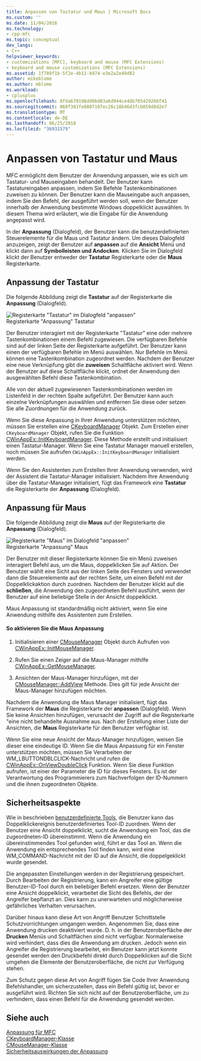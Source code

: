 ```yaml
---
title: Anpassen von Tastatur und Maus | Microsoft Docs
ms.custom: ''
ms.date: 11/04/2016
ms.technology:
- cpp-mfc
ms.topic: conceptual
dev_langs:
- C++
helpviewer_keywords:
- customizations [MFC], keyboard and mouse (MFC Extensions)
- keyboard and mouse customizations (MFC Extensions)
ms.assetid: 1f789f1b-5f2e-4b11-b974-e3e2a2e49d82
author: mikeblome
ms.author: mblome
ms.workload:
- cplusplus
ms.openlocfilehash: 8fda670198dd9bd03a6d944ce4db70542926bf41
ms.sourcegitcommit: 060f381fe0807107ec26c18b46d3fcb859d8d2e7
ms.translationtype: MT
ms.contentlocale: de-DE
ms.lasthandoff: 06/25/2018
ms.locfileid: "36931579"
---
```

# <a name="keyboard-and-mouse-customization"></a>Anpassen von Tastatur und Maus
MFC ermöglicht dem Benutzer der Anwendung anpassen, wie es sich um Tastatur- und Mauseingaben behandelt. Der Benutzer kann Tastatureingaben anpassen, indem Sie Befehle Tastenkombinationen zuweisen zu können. Der Benutzer kann die Mauseingabe auch anpassen, indem Sie den Befehl, der ausgeführt werden soll, wenn der Benutzer innerhalb der Anwendung bestimmte Windows doppelklickt auswählen. In diesem Thema wird erläutert, wie die Eingabe für die Anwendung angepasst wird.  
  
 In der **Anpassung** (Dialogfeld), der Benutzer kann die benutzerdefinierten Steuerelemente für die Maus und Tastatur ändern. Um dieses Dialogfeld anzuzeigen, zeigt der Benutzer auf **anpassen** auf die **Ansicht** Menü und klickt dann auf **Symbolleisten und Andocken**. Klicken Sie im Dialogfeld klickt der Benutzer entweder der **Tastatur** Registerkarte oder die **Maus** Registerkarte.  
  
## <a name="keyboard-customization"></a>Anpassung der Tastatur  
 Die folgende Abbildung zeigt die **Tastatur** auf der Registerkarte die **Anpassung** (Dialogfeld).  
  
 ![Registerkarte "Tastatur" im Dialogfeld "anpassen"](../mfc/media/mfcnextkeyboardtab.png "Mfcnextkeyboardtab")  
Registerkarte "Anpassung" Tastatur  
  
 Der Benutzer interagiert mit der Registerkarte "Tastatur" eine oder mehrere Tastenkombinationen einem Befehl zugewiesen. Die verfügbaren Befehle sind auf der linken Seite der Registerkarte aufgeführt. Der Benutzer kann einen der verfügbaren Befehle im Menü auswählen. Nur Befehle im Menü können eine Tastenkombination zugeordnet werden. Nachdem der Benutzer eine neue Verknüpfung gibt die **zuweisen** Schaltfläche aktiviert wird. Wenn der Benutzer auf diese Schaltfläche klickt, ordnet der Anwendung den ausgewählten Befehl diese Tastenkombination.  
  
 Alle von der aktuell zugewiesenen Tastenkombinationen werden im Listenfeld in der rechten Spalte aufgeführt. Der Benutzer kann auch einzelne Verknüpfungen auswählen und entfernen Sie diese oder setzen Sie alle Zuordnungen für die Anwendung zurück.  
  
 Wenn Sie diese Anpassung in Ihrer Anwendung unterstützen möchten, müssen Sie erstellen eine [CKeyboardManager](../mfc/reference/ckeyboardmanager-class.md) Objekt. Zum Erstellen einer `CKeyboardManager` Objekt, rufen Sie die Funktion [CWinAppEx::InitKeyboardManager](../mfc/reference/cwinappex-class.md#initkeyboardmanager). Diese Methode erstellt und initialisiert einen Tastatur-Manager. Wenn Sie eine Tastatur Manager manuell erstellen, noch müssen Sie aufrufen `CWinAppEx::InitKeyboardManager` initialisiert werden.  
  
 Wenn Sie den Assistenten zum Erstellen Ihrer Anwendung verwenden, wird der Assistent die Tastatur-Manager initialisiert. Nachdem Ihre Anwendung über die Tastatur-Manager initialisiert, fügt das Framework eine **Tastatur** die Registerkarte der **Anpassung** (Dialogfeld).  
  
## <a name="mouse-customization"></a>Anpassung für Maus  
 Die folgende Abbildung zeigt die **Maus** auf der Registerkarte die **Anpassung** (Dialogfeld).  
  
 ![Registerkarte "Maus" im Dialogfeld "anpassen"](../mfc/media/mfcnextmousetab.png "Mfcnextmousetab")  
Registerkarte "Anpassung" Maus  
  
 Der Benutzer mit dieser Registerkarte können Sie ein Menü zuweisen interagiert Befehl aus, um die Maus, doppelklicken Sie auf Aktion. Der Benutzer wählt eine Sicht aus der linken Seite des Fensters und verwendet dann die Steuerelemente auf der rechten Seite, um einen Befehl mit der Doppelklickaktion durch zuordnen. Nachdem der Benutzer klickt auf die **schließen**, die Anwendung den zugeordneten Befehl ausführt, wenn der Benutzer auf eine beliebige Stelle in der Ansicht doppelklickt.  
  
 Maus Anpassung ist standardmäßig nicht aktiviert, wenn Sie eine Anwendung mithilfe des Assistenten zum Erstellen.  
  
#### <a name="to-enable-mouse-customization"></a>So aktivieren Sie die Maus Anpassung  
  
1.  Initialisieren einer [CMouseManager](../mfc/reference/cmousemanager-class.md) Objekt durch Aufrufen von [CWinAppEx::InitMouseManager](../mfc/reference/cwinappex-class.md#initmousemanager).  
  
2.  Rufen Sie einen Zeiger auf die Maus-Manager mithilfe [CWinAppEx::GetMouseManager](../mfc/reference/cwinappex-class.md#getmousemanager).  
  
3.  Ansichten der Maus-Manager hinzufügen, mit der [CMouseManager::AddView](../mfc/reference/cmousemanager-class.md#addview) Methode. Dies gilt für jede Ansicht der Maus-Manager hinzufügen möchten.  
  
 Nachdem die Anwendung die Maus Manager initialisiert, fügt das Framework der **Maus** die Registerkarte der **anpassen** (Dialogfeld). Wenn Sie keine Ansichten hinzufügen, verursacht der Zugriff auf die Registerkarte "eine nicht behandelte Ausnahme aus. Nach der Erstellung einer Liste der Ansichten, die **Maus** Registerkarte für den Benutzer verfügbar ist.  
  
 Wenn Sie eine neue Ansicht der Maus-Manager hinzufügen, weisen Sie dieser eine eindeutige ID. Wenn Sie die Maus Anpassung für ein Fenster unterstützen möchten, müssen Sie Verarbeiten der WM_LBUTTONDBLCLICK-Nachricht und rufen die [CWinAppEx::OnViewDoubleClick](../mfc/reference/cwinappex-class.md#onviewdoubleclick) Funktion. Wenn Sie diese Funktion aufrufen, ist einer der Parameter die ID für dieses Fensters. Es ist der Verantwortung des Programmierers zum Nachverfolgen der ID-Nummern und die ihnen zugeordneten Objekte.  
  
## <a name="security-concerns"></a>Sicherheitsaspekte  
 Wie in beschrieben [benutzerdefinierte Tools](../mfc/user-defined-tools.md), die Benutzer kann das Doppelklickereignis benutzerdefiniertes Tool-ID zuordnen. Wenn der Benutzer eine Ansicht doppelklickt, sucht die Anwendung ein Tool, das die zugeordneten-ID übereinstimmt. Wenn die Anwendung ein übereinstimmendes Tool gefunden wird, führt er das Tool an. Wenn die Anwendung ein entsprechendes Tool finden kann, wird eine WM_COMMAND-Nachricht mit der ID auf die Ansicht, die doppelgeklickt wurde gesendet.  
  
 Die angepassten Einstellungen werden in der Registrierung gespeichert. Durch Bearbeiten der Registrierung, kann ein Angreifer eine gültige Benutzer-ID-Tool durch ein beliebiger Befehl ersetzen. Wenn der Benutzer eine Ansicht doppelklickt, verarbeitet die Sicht des Befehls, der der Angreifer bepflanzt an. Dies kann zu unerwarteten und möglicherweise gefährliches Verhalten verursachen.  
  
 Darüber hinaus kann diese Art von Angriff Benutzer Schnittstelle Schutzvorrichtungen umgangen werden. Angenommen Sie, dass eine Anwendung drucken deaktiviert wurde. D. h. in der Benutzeroberfläche der **Drucken** Menüs und Schaltflächen sind nicht verfügbar. Normalerweise wird verhindert, dass dies die Anwendung am drucken. Jedoch wenn ein Angreifer die Registrierung bearbeitet, ein Benutzer kann jetzt konnte gesendet werden den Druckbefehl direkt durch Doppelklicken auf die Sicht umgehen die Elemente der Benutzeroberfläche, die nicht zur Verfügung stehen.  
  
 Zum Schutz gegen diese Art von Angriff fügen Sie Code Ihrer Anwendung Befehlshandler, um sicherzustellen, dass ein Befehl gültig ist, bevor er ausgeführt wird. Richten Sie sich nicht auf der Benutzeroberfläche, um zu verhindern, dass einen Befehl für die Anwendung gesendet werden.  
  
## <a name="see-also"></a>Siehe auch  
 [Anpassung für MFC](../mfc/customization-for-mfc.md)   
 [CKeyboardManager-Klasse](../mfc/reference/ckeyboardmanager-class.md)   
 [CMouseManager-Klasse](../mfc/reference/cmousemanager-class.md)   
 [Sicherheitsauswirkungen der Anpassung](../mfc/security-implications-of-customization.md)

